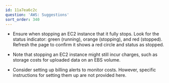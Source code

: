 ```yaml
---
id: 11a7ea6c2c
question: 'AWS: Suggestions'
sort_order: 340
---
```


- Ensure when stopping an EC2 instance that it fully stops. Look for the status indicator: green (running), orange (stopping), and red (stopped). Refresh the page to confirm it shows a red circle and status as stopped.
  
- Note that stopping an EC2 instance might still incur charges, such as storage costs for uploaded data on an EBS volume.
  
- Consider setting up billing alerts to monitor costs. However, specific instructions for setting them up are not provided here.